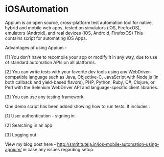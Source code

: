 iOSAutomation
=============
Appium is an open source, cross-platform test automation tool for native, hybrid and mobile web apps, tested on simulators (iOS, FirefoxOS), emulators (Android), and real devices (iOS, Android, FirefoxOS)
This contains script for automating iOS Apps.

Advantages of using Appium -

[1] You don't have to recompile your app or modify it in any way, due to use of standard automation APIs on all platforms.

[2] You can write tests with your favorite dev tools using any WebDriver-compatible language such as Java, Objective-C, JavaScript with Node.js (in both callback and yield-based flavors), PHP, Python, Ruby, C#, Clojure, or Perl with the Selenium WebDriver API and language-specific client libraries.

[3] You can use any testing framework.




One demo script has been added showing how to run tests. 
It includes :

[1] User authentication - signing in.

[2] Searching in an app

[3] Logging out.

View my blog post here - http://smritituteja.in/ios-mobile-automation-using-appium/ in case any issues regarding setup.
